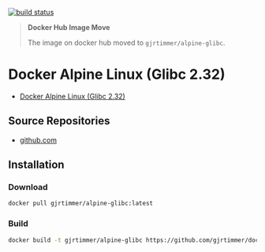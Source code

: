 [![build status](https://gitlab.timmertech.nl/docker/alpine-glibc/badges/master/pipeline.svg)](https://gitlab.timmertech.nl/docker/alpine-glibc/commits/master)

> **Docker Hub Image Move**
> 
> The image on docker hub moved to `gjrtimmer/alpine-glibc`.

# Docker Alpine Linux (Glibc 2.32)

- [Docker Alpine Linux (Glibc 2.32)](#docker-alpine-linux-glibc-232)

## Source Repositories

- [github.com](https://github.com/gjrtimmer/docker-alpine-glibc)

## Installation

### Download

```bash
docker pull gjrtimmer/alpine-glibc:latest
```

### Build

```bash
docker build -t gjrtimmer/alpine-glibc https://github.com/gjrtimmer/docker-alpine-glibc
```